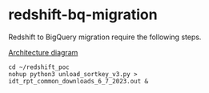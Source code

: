 # redshift-bq-migration
Redshift to BigQuery migration require the following steps.

[Architecture diagram](img/redshif_bq_arch.png)
```
cd ~/redshift_poc
nohup python3 unload_sortkey_v3.py > idt_rpt_common_downloads_6_7_2023.out &
```


